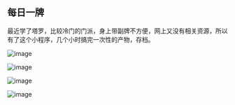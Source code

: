 ## 每日一牌
最近学了塔罗，比较冷门的门派，身上带副牌不方便，网上又没有相关资源，所以有了这个小程序，几个小时搞完一次性的产物，存档。

![image](https://github.com/zhenzhongfu/tarot/blob/master/qrcode.jpg)


![image](https://github.com/zhenzhongfu/tarot/blob/master/tarot1.png)

![image](https://github.com/zhenzhongfu/tarot/blob/master/tarot2.png)

![image](https://github.com/zhenzhongfu/tarot/blob/master/tarot3.png)
